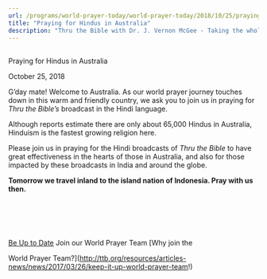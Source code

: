 ```yaml
---
url: /programs/world-prayer-today/world-prayer-today/2018/10/25/praying-for-hindus-in-australia
title: "Praying for Hindus in Australia"
description: "Thru the Bible with Dr. J. Vernon McGee - Taking the whole Word to the whole world"
---
```







## 
 Praying for Hindus in Australia


October 25, 2018




G’day mate! Welcome to Australia. As our world prayer journey touches down in this warm and friendly country, we ask you to join us in praying for *Thru the Bible’s* broadcast in the Hindi language.


Although reports estimate there are only about 65,000 Hindus in Australia, Hinduism is the fastest growing religion here. 


Please join us in praying for the Hindi broadcasts of *Thru the Bible* to have great effectiveness in the hearts of those in Australia, and also for those impacted by these broadcasts in India and around the globe. 


**Tomorrow we travel inland to the island nation of Indonesia. Pray with us then.**


 


 







## 




[Be Up to Date](http://feeds.feedburner.com/WorldPrayerToday "World Prayer Today RSS Feed")
Join our World Prayer Team
[Why join the  

World Prayer Team?](http://ttb.org/resources/articles-news/news/2017/03/26/keep-it-up-world-prayer-team!)




